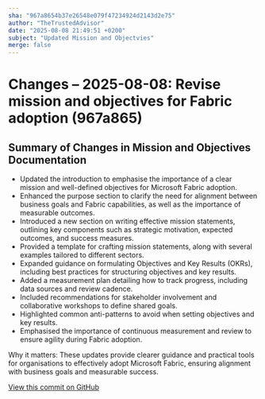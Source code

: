 ```yaml
---
sha: "967a8654b37e26548e079f47234924d2143d2e75"
author: "TheTrustedAdvisor"
date: "2025-08-08 21:49:51 +0200"
subject: "Updated Mission and Objectvies"
merge: false
---
```


# Changes – 2025-08-08: Revise mission and objectives for Fabric adoption (967a865)

## Summary of Changes in Mission and Objectives Documentation

- Updated the introduction to emphasise the importance of a clear mission and well-defined objectives for Microsoft Fabric adoption.
- Enhanced the purpose section to clarify the need for alignment between business goals and Fabric capabilities, as well as the importance of measurable outcomes.
- Introduced a new section on writing effective mission statements, outlining key components such as strategic motivation, expected outcomes, and success measures.
- Provided a template for crafting mission statements, along with several examples tailored to different sectors.
- Expanded guidance on formulating Objectives and Key Results (OKRs), including best practices for structuring objectives and key results.
- Added a measurement plan detailing how to track progress, including data sources and review cadence.
- Included recommendations for stakeholder involvement and collaborative workshops to define shared goals.
- Highlighted common anti-patterns to avoid when setting objectives and key results.
- Emphasised the importance of continuous measurement and review to ensure agility during Fabric adoption.

Why it matters: These updates provide clearer guidance and practical tools for organisations to effectively adopt Microsoft Fabric, ensuring alignment with business goals and measurable success.

[View this commit on GitHub](https://github.com/TheTrustedAdvisor/FabricAdoptionFramework/commit/967a8654b37e26548e079f47234924d2143d2e75)
